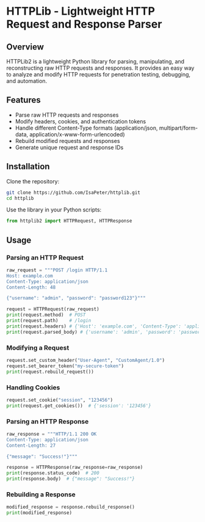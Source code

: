 # HTTPLib - Lightweight HTTP Request and Response Parser

## Overview

HTTPLib2 is a lightweight Python library for parsing, manipulating, and reconstructing raw HTTP requests and responses. It provides an easy way to analyze and modify HTTP requests for penetration testing, debugging, and automation.

## Features

- Parse raw HTTP requests and responses
- Modify headers, cookies, and authentication tokens
- Handle different Content-Type formats (application/json, multipart/form-data, application/x-www-form-urlencoded)
- Rebuild modified requests and responses
- Generate unique request and response IDs


## Installation

Clone the repository:

```bash
git clone https://github.com/IsaPeter/httplib.git
cd httplib
```

Use the library in your Python scripts:

```python
from httplib2 import HTTPRequest, HTTPResponse
```

## Usage


### Parsing an HTTP Request

```python
raw_request = """POST /login HTTP/1.1
Host: example.com
Content-Type: application/json
Content-Length: 48

{"username": "admin", "password": "password123"}"""

request = HTTPRequest(raw_request)
print(request.method)  # POST
print(request.path)    # /login
print(request.headers) # {'Host': 'example.com', 'Content-Type': 'application/json', 'Content-Length': '48'}
print(request.parsed_body) # {'username': 'admin', 'password': 'password123'}
```

### Modifying a Request

```python
request.set_custom_header("User-Agent", "CustomAgent/1.0")
request.set_bearer_token("my-secure-token")
print(request.rebuild_request())
```

### Handling Cookies

```python
request.set_cookie("session", "123456")
print(request.get_cookies())  # {'session': '123456'}
```

### Parsing an HTTP Response

```python
raw_response = """HTTP/1.1 200 OK
Content-Type: application/json
Content-Length: 27

{"message": "Success!"}"""

response = HTTPResponse(raw_response=raw_response)
print(response.status_code)  # 200
print(response.body)  # {"message": "Success!"}
```

### Rebuilding a Response

```python
modified_response = response.rebuild_response()
print(modified_response)
```

